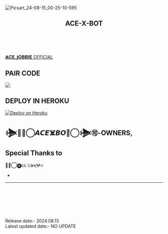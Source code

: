 ![Picsart_24-08-15_00-25-10-595](https://github.com/user-attachments/assets/5aa79e14-9ad1-4e93-b9e3-a6c19f4532af)

## <p align="center">ACE-X-BOT 
<br>
<br>
<br>


[𝗔𝐂𝐄_𝗝𝐎𝐁𝐁𝐈𝐄 OFFICIAL](https://https://t.me/+njMXs03qRLQ3ZmNk?si=NsWb47_f3g5t7hoH)
<br>

  
## PAIR CODE

</P>
<a href="https://ace-md-session.onrender.com?v=1"><img src="https://img.shields.io/badge/LOGIN%20WITH-PAIR%20CODE-black"></a>


## DEPLOY IN HEROKU

 [![Deploy on Heroku](https://www.herokucdn.com/deploy/button.svg)](https://dashboard.heroku.com/new?template=https://github.com/acejobbie/ace-x-bot)

   </details>
   

 <a src="https://telegra.ph/file/c9f1fbd5b78d902762e5f.jpg" width=80 height=80></a>   

## 𒋨🏴‍☠️⃝𝘼𝘾𝙀☠️𝘽𝙊𝙏⃝𒋨🉑-OWNERS,


## Special Thanks to 
🏴‍☠️⃝🅐ϲԑ 𝚔𝖎𝐫қ𖤍🔥 
* <a  src="https://telegra.ph/file/c9f1fbd5b78d902762e5f.jpg" width=80 height=80></a>
---

<br>
<br>
<br>
<br>
<br>






Release date:- 2024.08.13
<br>
Latest updated date:- NO UPDATE
